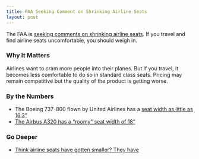 ```yaml
---
title: FAA Seeking Comment on Shrinking Airline Seats
layout: post
---
```

The FAA is [seeking comments on shrinking airline seats](https://www.faa.gov/seat-size-comments). If you travel and find airline seats uncomfortable, you should weigh in.

### Why It Matters
Airlines want to cram more people into their planes. But if you travel, it becomes less comfortable to do so in standard class seats. Pricing may remain competitive but the quality of the product is getting worse. 

### By the Numbers
* The Boeing 737-800 flown by United Airlines has a [seat width as little as 16.3”](https://www.united.com/ual/en/us/fly/travel/inflight/aircraft/737-800.html)
* [The Airbus A320 has a “roomy” seat width of 18”](https://www.delta.com/us/en/aircraft/airbus/a320)


### Go Deeper
* [Think airline seats have gotten smaller? They have](https://www.usatoday.com/story/travel/columnist/mcgee/2014/09/24/airplane-reclining-seat-pitch-width/16105491/)


